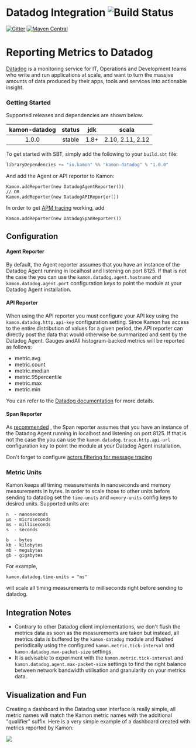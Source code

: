 Datadog Integration    ![Build Status](https://travis-ci.org/kamon-io/kamon-datadog.svg?branch=master)
==========================

[![Gitter](https://badges.gitter.im/Join%20Chat.svg)](https://gitter.im/kamon-io/Kamon?utm_source=badge&utm_medium=badge&utm_campaign=pr-badge&utm_content=badge)
[![Maven Central](https://maven-badges.herokuapp.com/maven-central/io.kamon/kamon-datadog_2.11/badge.svg)](https://maven-badges.herokuapp.com/maven-central/io.kamon/kamon-datadog_2.11)

Reporting Metrics to Datadog
===========================

[Datadog] is a monitoring service for IT, Operations and Development teams who write and run applications at scale, and
want to turn the massive amounts of data produced by their apps, tools and services into actionable insight.

### Getting Started

Supported releases and dependencies are shown below.

| kamon-datadog  | status | jdk  | scala            |
|:--------------:|:------:|:----:|------------------|
|  1.0.0         | stable | 1.8+ | 2.10, 2.11, 2.12 |

To get started with SBT, simply add the following to your `build.sbt` file:

```scala
libraryDependencies += "io.kamon" %% "kamon-datadog" % "1.0.0"
```

And add the Agent or API reporter to Kamon:

```
Kamon.addReporter(new DatadogAgentReporter())
// OR
Kamon.addReporter(new DatadogAPIReporter())
```

In order to get [APM tracing](https://docs.datadoghq.com/tracing/) working, add

```
Kamon.addReporter(new DatadogSpanReporter())
```

Configuration
-------------

#### Agent Reporter

By default, the Agent reporter assumes that you have an instance of the Datadog Agent running in localhost and listening on
port 8125. If that is not the case the you can use the `kamon.datadog.agent.hostname` and `kamon.datadog.agent.port` configuration
keys to point the module at your Datadog Agent installation.

#### API Reporter

When using the API reporter you must configure your API key using the `kamon.datadog.http.api-key` configuration setting.
Since Kamon has access to the entire distribution of values for a given period, the API reporter can directly post the
data that would otherwise be summarized and sent by the Datadog Agent. Gauges andAll histogram-backed metrics will be reported as
follows:
  - metric.avg
  - metric.count
  - metric.median
  - metric.95percentile
  - metric.max
  - metric.min

You can refer to the [Datadog documentation](https://docs.datadoghq.com/developers/metrics/#histograms) for more details.


#### Span Reporter
As [recommended](https://docs.datadoghq.com/api/?lang=python#tracing) , the Span reporter assumes that you have an instance of the Datadog Agent running in localhost and listening on
port 8125. If that is not the case the you can use the `kamon.datadog.trace.http.api-url` configuration
key to point the module at your Datadog Agent installation.

Don't forget to configure [actors filtering for message tracing](https://kamon.io/documentation/1.x/instrumentation/akka/message-tracing/) 


### Metric Units ###

Kamon keeps all timing measurements in nanoseconds and memory measurements in bytes. In order to scale those to other
units before sending to datadog set the `time-units` and `memory-units` config keys to desired units. Supported units are:

```
n  - nanoseconds
µs - microseconds
ms - milliseconds
s  - seconds

b  - bytes
kb - kilobytes
mb - megabytes
gb - gigabytes
```

For example,

```
kamon.datadog.time-units = "ms" 
```

will scale all timing measurements to milliseconds right before sending to datadog.


Integration Notes
-----------------

* Contrary to other Datadog client implementations, we don't flush the metrics data as soon as the measurements are
  taken but instead, all metrics data is buffered by the `kamon-datadog` module and flushed periodically using the
  configured `kamon.metric.tick-interval` and `kamon.datadog.max-packet-size` settings.
* It is advisable to experiment with the `kamon.metric.tick-interval` and `kamon.datadog.agent.max-packet-size` settings to
  find the right balance between network bandwidth utilisation and granularity on your metrics data.


Visualization and Fun
---------------------

Creating a dashboard in the Datadog user interface is really simple, all metric names will match the Kamon metric names
with the additional "qualifier" suffix. Here is a very simple example of a dashboard created with metrics reported by Kamon:

<img class="img-responsive" src="http://kamon.io/assets/img/datadog-dashboard.png">

[Datadog]: http://www.datadoghq.com/
[get started]: /introduction/get-started/
